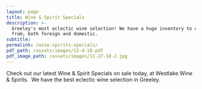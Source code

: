 ```yaml
---
layout: page
title: Wine & Spirit Specials
description: >-
  Greeley's most eclectic wine selection! We have a huge inventory to choose
  from, both foreign and domestic.
subtitle:
permalink: /wine-spirits-specials/
pdf_path: /assets/images/12-4-18.pdf
pdf_image_path: /assets/images/11-27-18-2.jpg
---
```


Check out our latest Wine & Spirit Specials on sale today, at Westlake Wine & Spirits.  We have the best eclectic wine selection in Greeley.